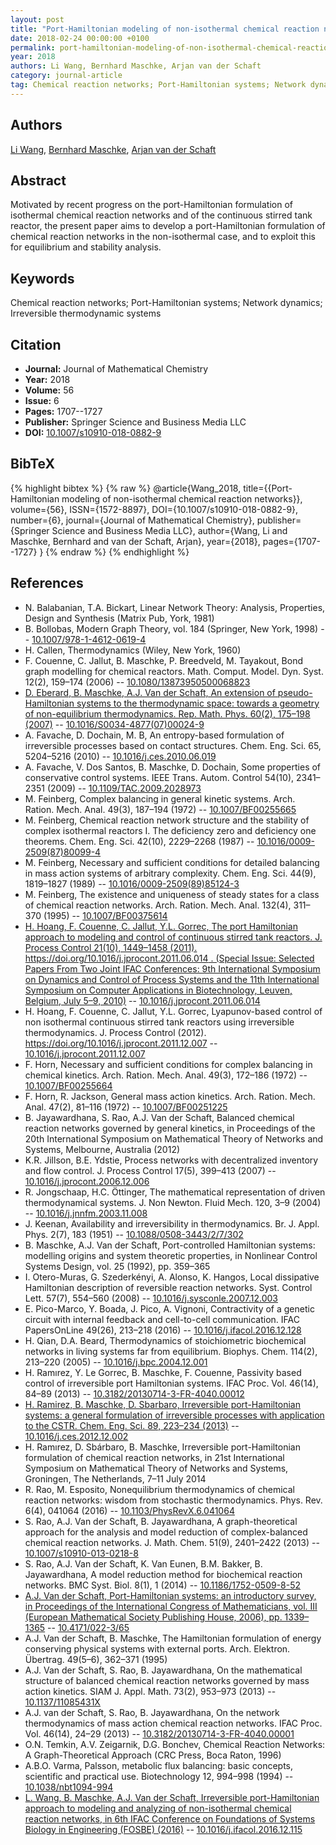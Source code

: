 ```yaml
---
layout: post
title: "Port-Hamiltonian modeling of non-isothermal chemical reaction networks"
date: 2018-02-24 00:00:00 +0100
permalink: port-hamiltonian-modeling-of-non-isothermal-chemical-reaction-networks
year: 2018
authors: Li Wang, Bernhard Maschke, Arjan van der Schaft
category: journal-article
tag: Chemical reaction networks; Port-Hamiltonian systems; Network dynamics; Irreversible thermodynamic systems
---
```

 
## Authors
[Li Wang](authors/li-wang), [Bernhard Maschke](authors/bernhard-maschke), [Arjan van der Schaft](authors/arjan-van-der-schaft)
 
## Abstract
Motivated by recent progress on the port-Hamiltonian formulation of isothermal chemical reaction networks and of the continuous stirred tank reactor, the present paper aims to develop a port-Hamiltonian formulation of chemical reaction networks in the non-isothermal case, and to exploit this for equilibrium and stability analysis.
 
## Keywords
Chemical reaction networks; Port-Hamiltonian systems; Network dynamics; Irreversible thermodynamic systems
 
## Citation
- **Journal:** Journal of Mathematical Chemistry
- **Year:** 2018
- **Volume:** 56
- **Issue:** 6
- **Pages:** 1707--1727
- **Publisher:** Springer Science and Business Media LLC
- **DOI:** [10.1007/s10910-018-0882-9](https://doi.org/10.1007/s10910-018-0882-9)
 
## BibTeX
{% highlight bibtex %}
{% raw %}
@article{Wang_2018,
  title={{Port-Hamiltonian modeling of non-isothermal chemical reaction networks}},
  volume={56},
  ISSN={1572-8897},
  DOI={10.1007/s10910-018-0882-9},
  number={6},
  journal={Journal of Mathematical Chemistry},
  publisher={Springer Science and Business Media LLC},
  author={Wang, Li and Maschke, Bernhard and van der Schaft, Arjan},
  year={2018},
  pages={1707--1727}
}
{% endraw %}
{% endhighlight %}
 
## References
- N. Balabanian, T.A. Bickart, Linear Network Theory: Analysis, Properties, Design and Synthesis (Matrix Pub, York, 1981)
- B. Bollobas, Modern Graph Theory, vol. 184 (Springer, New York, 1998) -- [10.1007/978-1-4612-0619-4](https://doi.org/10.1007/978-1-4612-0619-4)
- H. Callen, Thermodynamics (Wiley, New York, 1960)
- F. Couenne, C. Jallut, B. Maschke, P. Breedveld, M. Tayakout, Bond graph modelling for chemical reactors. Math. Comput. Model. Dyn. Syst. 12(2), 159–174 (2006) -- [10.1080/13873950500068823](https://doi.org/10.1080/13873950500068823)
- [D. Eberard, B. Maschke, A.J. Van der Schaft, An extension of pseudo-Hamiltonian systems to the thermodynamic space: towards a geometry of non-equilibrium thermodynamics. Rep. Math. Phys. 60(2), 175–198 (2007)](an-extension-of-hamiltonian-systems-to-the-thermodynamic-phase-space-towards-a-geometry-of-nonreversible-processes) -- [10.1016/S0034-4877(07)00024-9](https://doi.org/10.1016/S0034-4877(07)00024-9)
- A. Favache, D. Dochain, M. B, An entropy-based formulation of irreversible processes based on contact structures. Chem. Eng. Sci. 65, 5204–5216 (2010) -- [10.1016/j.ces.2010.06.019](https://doi.org/10.1016/j.ces.2010.06.019)
- A. Favache, V. Dos Santos, B. Maschke, D. Dochain, Some properties of conservative control systems. IEEE Trans. Autom. Control 54(10), 2341–2351 (2009) -- [10.1109/TAC.2009.2028973](https://doi.org/10.1109/TAC.2009.2028973)
- M. Feinberg, Complex balancing in general kinetic systems. Arch. Ration. Mech. Anal. 49(3), 187–194 (1972) -- [10.1007/BF00255665](https://doi.org/10.1007/BF00255665)
- M. Feinberg, Chemical reaction network structure and the stability of complex isothermal reactors I. The deficiency zero and deficiency one theorems. Chem. Eng. Sci. 42(10), 2229–2268 (1987) -- [10.1016/0009-2509(87)80099-4](https://doi.org/10.1016/0009-2509(87)80099-4)
- M. Feinberg, Necessary and sufficient conditions for detailed balancing in mass action systems of arbitrary complexity. Chem. Eng. Sci. 44(9), 1819–1827 (1989) -- [10.1016/0009-2509(89)85124-3](https://doi.org/10.1016/0009-2509(89)85124-3)
- M. Feinberg, The existence and uniqueness of steady states for a class of chemical reaction networks. Arch. Ration. Mech. Anal. 132(4), 311–370 (1995) -- [10.1007/BF00375614](https://doi.org/10.1007/BF00375614)
- [H. Hoang, F. Couenne, C. Jallut, Y.L. Gorrec, The port Hamiltonian approach to modeling and control of continuous stirred tank reactors. J. Process Control 21(10), 1449–1458 (2011). https://doi.org/10.1016/j.jprocont.2011.06.014 . (Special Issue: Selected Papers From Two Joint IFAC Conferences: 9th International Symposium on Dynamics and Control of Process Systems and the 11th International Symposium on Computer Applications in Biotechnology, Leuven, Belgium, July 5–9, 2010)](the-port-hamiltonian-approach-to-modeling-and-control-of-continuous-stirred-tank-reactors) -- [10.1016/j.jprocont.2011.06.014](https://doi.org/10.1016/j.jprocont.2011.06.014)
- H. Hoang, F. Couenne, C. Jallut, Y.L. Gorrec, Lyapunov-based control of non isothermal continuous stirred tank reactors using irreversible thermodynamics. J. Process Control (2012). https://doi.org/10.1016/j.jprocont.2011.12.007 -- [10.1016/j.jprocont.2011.12.007](https://doi.org/10.1016/j.jprocont.2011.12.007)
- F. Horn, Necessary and sufficient conditions for complex balancing in chemical kinetics. Arch. Ration. Mech. Anal. 49(3), 172–186 (1972) -- [10.1007/BF00255664](https://doi.org/10.1007/BF00255664)
- F. Horn, R. Jackson, General mass action kinetics. Arch. Ration. Mech. Anal. 47(2), 81–116 (1972) -- [10.1007/BF00251225](https://doi.org/10.1007/BF00251225)
- B. Jayawardhana, S. Rao, A.J. Van der Schaft, Balanced chemical reaction networks governed by general kinetics, in Proceedings of the 20th International Symposium on Mathematical Theory of Networks and Systems, Melbourne, Australia (2012)
- K.R. Jillson, B.E. Ydstie, Process networks with decentralized inventory and flow control. J. Process Control 17(5), 399–413 (2007) -- [10.1016/j.jprocont.2006.12.006](https://doi.org/10.1016/j.jprocont.2006.12.006)
- R. Jongschaap, H.C. Öttinger, The mathematical representation of driven thermodynamical systems. J. Non Newton. Fluid Mech. 120, 3–9 (2004) -- [10.1016/j.jnnfm.2003.11.008](https://doi.org/10.1016/j.jnnfm.2003.11.008)
- J. Keenan, Availability and irreversibility in thermodynamics. Br. J. Appl. Phys. 2(7), 183 (1951) -- [10.1088/0508-3443/2/7/302](https://doi.org/10.1088/0508-3443/2/7/302)
- B. Maschke, A.J. Van der Schaft, Port-controlled Hamiltonian systems: modelling origins and system theoretic properties, in Nonlinear Control Systems Design, vol. 25 (1992), pp. 359–365
- I. Otero-Muras, G. Szederkényi, A. Alonso, K. Hangos, Local dissipative Hamiltonian description of reversible reaction networks. Syst. Control Lett. 57(7), 554–560 (2008) -- [10.1016/j.sysconle.2007.12.003](https://doi.org/10.1016/j.sysconle.2007.12.003)
- E. Pico-Marco, Y. Boada, J. Pico, A. Vignoni, Contractivity of a genetic circuit with internal feedback and cell-to-cell communication. IFAC PapersOnLine 49(26), 213–218 (2016) -- [10.1016/j.ifacol.2016.12.128](https://doi.org/10.1016/j.ifacol.2016.12.128)
- H. Qian, D.A. Beard, Thermodynamics of stoichiometric biochemical networks in living systems far from equilibrium. Biophys. Chem. 114(2), 213–220 (2005) -- [10.1016/j.bpc.2004.12.001](https://doi.org/10.1016/j.bpc.2004.12.001)
- H. Ramırez, Y. Le Gorrec, B. Maschke, F. Couenne, Passivity based control of irreversible port Hamiltonian systems. IFAC Proc. Vol. 46(14), 84–89 (2013) -- [10.3182/20130714-3-FR-4040.00012](https://doi.org/10.3182/20130714-3-FR-4040.00012)
- [H. Ramirez, B. Maschke, D. Sbarbaro, Irreversible port-Hamiltonian systems: a general formulation of irreversible processes with application to the CSTR. Chem. Eng. Sci. 89, 223–234 (2013)](irreversible-port-hamiltonian-systems-a-general-formulation-of-irreversible-processes-with-application-to-the-cstr) -- [10.1016/j.ces.2012.12.002](https://doi.org/10.1016/j.ces.2012.12.002)
- H. Ramırez, D. Sbárbaro, B. Maschke, Irreversible port-Hamiltonian formulation of chemical reaction networks, in 21st International Symposium on Mathematical Theory of Networks and Systems, Groningen, The Netherlands, 7–11 July 2014
- R. Rao, M. Esposito, Nonequilibrium thermodynamics of chemical reaction networks: wisdom from stochastic thermodynamics. Phys. Rev. 6(4), 041064 (2016) -- [10.1103/PhysRevX.6.041064](https://doi.org/10.1103/PhysRevX.6.041064)
- S. Rao, A.J. Van der Schaft, B. Jayawardhana, A graph-theoretical approach for the analysis and model reduction of complex-balanced chemical reaction networks. J. Math. Chem. 51(9), 2401–2422 (2013) -- [10.1007/s10910-013-0218-8](https://doi.org/10.1007/s10910-013-0218-8)
- S. Rao, A.J. Van der Schaft, K. Van Eunen, B.M. Bakker, B. Jayawardhana, A model reduction method for biochemical reaction networks. BMC Syst. Biol. 8(1), 1 (2014) -- [10.1186/1752-0509-8-52](https://doi.org/10.1186/1752-0509-8-52)
- [A.J. Van der Schaft, Port-Hamiltonian systems: an introductory survey, in Proceedings of the International Congress of Mathematicians, vol. III (European Mathematical Society Publishing House, 2006), pp. 1339–1365](port-hamiltonian-systems-an-introductory-survey) -- [10.4171/022-3/65](https://doi.org/10.4171/022-3/65)
- A.J. Van der Schaft, B. Maschke, The Hamiltonian formulation of energy conserving physical systems with external ports. Arch. Elektron. Übertrag. 49(5–6), 362–371 (1995)
- A.J. Van der Schaft, S. Rao, B. Jayawardhana, On the mathematical structure of balanced chemical reaction networks governed by mass action kinetics. SIAM J. Appl. Math. 73(2), 953–973 (2013) -- [10.1137/11085431X](https://doi.org/10.1137/11085431X)
- A.J. van der Schaft, S. Rao, B. Jayawardhana, On the network thermodynamics of mass action chemical reaction networks. IFAC Proc. Vol. 46(14), 24–29 (2013) -- [10.3182/20130714-3-FR-4040.00001](https://doi.org/10.3182/20130714-3-FR-4040.00001)
- O.N. Temkin, A.V. Zeigarnik, D.G. Bonchev, Chemical Reaction Networks: A Graph-Theoretical Approach (CRC Press, Boca Raton, 1996)
- A.B.O. Varma, Palsson, metabolic flux balancing: basic concepts, scientific and practical use. Biotechnology 12, 994–998 (1994) -- [10.1038/nbt1094-994](https://doi.org/10.1038/nbt1094-994)
- [L. Wang, B. Maschke, A.J. Van der Schaft, Irreversible port-Hamiltonian approach to modeling and analyzing of non-isothermal chemical reaction networks, in 6th IFAC Conference on Foundations of Systems Biology in Engineering (FOSBE) (2016)](irreversible-port-hamiltonian-approach-to-modeling-and-analyzing-of-non-isothermal-chemical-reaction-networks) -- [10.1016/j.ifacol.2016.12.115](https://doi.org/10.1016/j.ifacol.2016.12.115)

